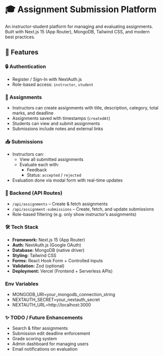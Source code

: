 # 🎓 Assignment Submission Platform

An instructor-student platform for managing and evaluating assignments. Built with Next.js 15 (App Router), MongoDB, Tailwind CSS, and modern best practices.

## 🚀 Features

### 🔒 Authentication
- Register / Sign-In with NextAuth.js
- Role-based access: `instructor`, `student`

### 📝 Assignments
- Instructors can create assignments with title, description, category, total marks, and deadline
- Assignments saved with timestamps (`createdAt`)
- Students can view and submit assignments
- Submissions include notes and external links

### 📥 Submissions
- Instructors can:
  - View all submitted assignments
  - Evaluate each with:
    - Feedback
    - Status: `accepted` / `rejected`
- Evaluation done via modal form with real-time updates

### 💾 Backend (API Routes)
- `/api/assignments` – Create & fetch assignments
- `/api/assignment-submissions` – Create, fetch, and update submissions
- Role-based filtering (e.g. only show instructor’s assignments)

### 🛠️ Tech Stack
- **Framework:** Next.js 15 (App Router)
- **Auth:** NextAuth.js (Google OAuth)
- **Database:** MongoDB (native driver)
- **Styling:** Tailwind CSS
- **Forms:** React Hook Form + Controlled inputs
- **Validation:** Zod (optional)
- **Deployment:** Vercel (Frontend + Serverless APIs)

### Env Variables
- MONGODB_URI=your_mongodb_connection_string
- NEXTAUTH_SECRET=your_nextauth_secret
- NEXTAUTH_URL=http://localhost:3000


### ✨ TODO / Future Enhancements
- Search & filter assignments
- Submission edit deadline enforcement
- Grade scoring system
- Admin dashboard for managing users
- Email notifications on evaluation


